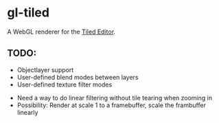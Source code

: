 # gl-tiled

A WebGL renderer for the [Tiled Editor](http://mapeditor.org).

## TODO:

- Objectlayer support
- User-defined blend modes between layers
- User-defined texture filter modes
 * Need a way to do linear filtering without tile tearing when zooming in
 * Possibility: Render at scale 1 to a framebuffer, scale the frambuffer linearly
